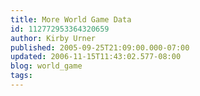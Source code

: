 ```yaml
---
title: More World Game Data
id: 112772953364320659
author: Kirby Urner
published: 2005-09-25T21:09:00.000-07:00
updated: 2006-11-15T11:43:02.577-08:00
blog: world_game
tags: 
---
```


